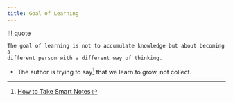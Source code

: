 ```yaml
---
title: Goal of Learning
---
```


!!! quote

    The goal of learning is not to accumulate knowledge but about becoming a
    different person with a different way of thinking.

- The author is trying to say[^1] that we learn to grow, not collect.

[^1]: [How to Take Smart Notes](../writing/book-ahrens-2017)
